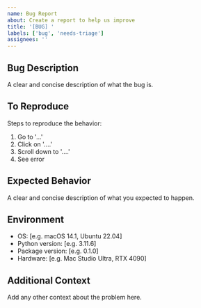 ```yaml
---
name: Bug Report
about: Create a report to help us improve
title: '[BUG] '
labels: ['bug', 'needs-triage']
assignees: ''
---
```


## Bug Description
A clear and concise description of what the bug is.

## To Reproduce
Steps to reproduce the behavior:
1. Go to '...'
2. Click on '....'
3. Scroll down to '....'
4. See error

## Expected Behavior
A clear and concise description of what you expected to happen.

## Environment
- OS: [e.g. macOS 14.1, Ubuntu 22.04]
- Python version: [e.g. 3.11.6]
- Package version: [e.g. 0.1.0]
- Hardware: [e.g. Mac Studio Ultra, RTX 4090]

## Additional Context
Add any other context about the problem here.